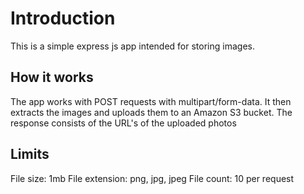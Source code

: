 # Introduction
This is a simple express js app intended for storing images.

## How it works
The app works with POST requests with multipart/form-data. It then extracts the images and uploads them to an Amazon S3 bucket.
The response consists of the URL's of the uploaded photos

## Limits
File size: 1mb
File extension: png, jpg, jpeg
File count: 10 per request